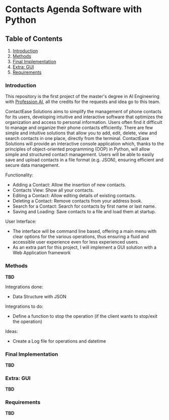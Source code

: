 # Contacts Agenda Software with Python

## Table of Contents
1. [Introduction](#introduction)
2. [Methods](#methods)
3. [Final Implementation](#final-implementation)
4. [Extra: GUI](#extra-gui)
5. [Requirements](#requirements)


### Introduction

This repository is the first project of the master's degree in AI Engineering with [Profession AI](https://profession.ai), all the credits for the requests and idea go to this team.

ContactEase Solutions aims to simplify the management of phone contacts for its users, developing intuitive and interactive software that optimizes the organization and access to personal information.
Users often find it difficult to manage and organize their phone contacts efficiently. There are few simple and intuitive solutions that allow you to add, edit, delete, view and search contacts in one place, directly from the terminal.
ContactEase Solutions will provide an interactive console application which, thanks to the principles of object-oriented programming (OOP) in Python, will allow simple and structured contact management. Users will be able to easily save and upload contacts in a file format (e.g. JSON), ensuring efficient and secure data management.

Functionality:
- Adding a Contact: Allow the insertion of new contacts.
- Contacts View: Show all your contacts.
- Editing a Contact: Allow editing details of existing contacts.
- Deleting a Contact: Remove contacts from your address book.
- Search for a Contact: Search for contacts by first name or last name.
- Saving and Loading: Save contacts to a file and load them at startup.

User Interface: 
- The interface will be command line based, offering a main menu with clear options for the various operations, thus ensuring a fluid and accessible user experience even for less experienced users.
- As an extra part for this project, I will implement a GUI solution with a Web Application framework

### Methods

**TBD**

Integrations done:
- Data Structure with JSON

Integrations to do:
- Define a function to stop the operation (if the client wants to stop/exit the operation)

Ideas:
- Create a Log file for operations and datetime

### Final Implementation

**TBD**

### Extra: GUI

**TBD**

### Requirements

**TBD**
